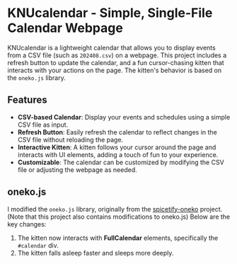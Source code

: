 # KNUcalendar - Simple, Single-File Calendar Webpage

KNUcalendar is a lightweight calendar that allows you to display events from a CSV file (such as `202408.csv`) on a webpage. This project includes a refresh button to update the calendar, and a fun cursor-chasing kitten that interacts with your actions on the page. The kitten's behavior is based on the `oneko.js` library.

## Features

- **CSV-based Calendar**: Display your events and schedules using a simple CSV file as input.
- **Refresh Button**: Easily refresh the calendar to reflect changes in the CSV file without reloading the page.
- **Interactive Kitten**: A kitten follows your cursor around the page and interacts with UI elements, adding a touch of fun to your experience.
- **Customizable**: The calendar can be customized by modifying the CSV file or adjusting the webpage as needed.

## oneko.js

I modified the `oneko.js` library, originally from the [spicetify-oneko](https://github.com/kyrie25/spicetify-oneko) project. (Note that this project also contains modifications to oneko.js) Below are the key changes:

1. The kitten now interacts with **FullCalendar** elements, specifically the `#calendar` div.
2. The kitten falls asleep faster and sleeps more deeply.
